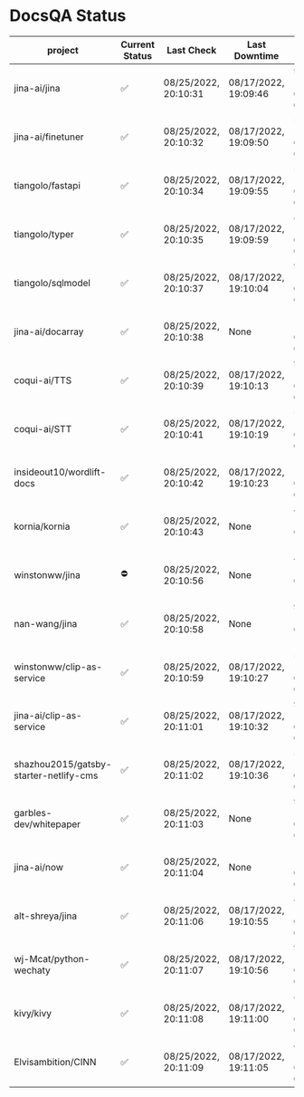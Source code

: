 # DocsQA Status

|               project                |Current Status|     Last Check     |   Last Downtime    |              % Uptime              |
|--------------------------------------|--------------|--------------------|--------------------|------------------------------------|
|jina-ai/jina                          |✅            |08/25/2022, 20:10:31|08/17/2022, 19:09:46|92.418 (since 08/15/2022, 07:09:42) |
|jina-ai/finetuner                     |✅            |08/25/2022, 20:10:32|08/17/2022, 19:09:50|51.377 (since 08/15/2022, 07:09:42) |
|tiangolo/fastapi                      |✅            |08/25/2022, 20:10:34|08/17/2022, 19:09:55|51.384 (since 08/15/2022, 07:09:42) |
|tiangolo/typer                        |✅            |08/25/2022, 20:10:35|08/17/2022, 19:09:59|83.657 (since 08/15/2022, 07:09:42) |
|tiangolo/sqlmodel                     |✅            |08/25/2022, 20:10:37|08/17/2022, 19:10:04|92.442 (since 08/15/2022, 07:09:42) |
|jina-ai/docarray                      |✅            |08/25/2022, 20:10:38|None                |100.000 (since 08/24/2022, 01:39:12)|
|coqui-ai/TTS                          |✅            |08/25/2022, 20:10:39|08/17/2022, 19:10:13|92.437 (since 08/15/2022, 07:09:42) |
|coqui-ai/STT                          |✅            |08/25/2022, 20:10:41|08/17/2022, 19:10:19|51.387 (since 08/15/2022, 07:09:42) |
|insideout10/wordlift-docs             |✅            |08/25/2022, 20:10:42|08/17/2022, 19:10:23|160.806 (since 08/15/2022, 07:09:42)|
|kornia/kornia                         |✅            |08/25/2022, 20:10:43|None                |492.253 (since 08/23/2022, 16:11:04)|
|winstonww/jina                        |⛔️           |08/25/2022, 20:10:56|None                |44.500 (since 08/25/2022, 11:10:29) |
|nan-wang/jina                         |✅            |08/25/2022, 20:10:58|None                |99.872 (since 08/24/2022, 15:11:24) |
|winstonww/clip-as-service             |✅            |08/25/2022, 20:10:59|08/17/2022, 19:10:27|51.407 (since 08/15/2022, 07:09:42) |
|jina-ai/clip-as-service               |✅            |08/25/2022, 20:11:01|08/17/2022, 19:10:32|92.455 (since 08/15/2022, 07:09:42) |
|shazhou2015/gatsby-starter-netlify-cms|✅            |08/25/2022, 20:11:02|08/17/2022, 19:10:36|51.409 (since 08/15/2022, 07:09:42) |
|garbles-dev/whitepaper                |✅            |08/25/2022, 20:11:03|None                |92.734 (since 08/24/2022, 01:39:12) |
|jina-ai/now                           |✅            |08/25/2022, 20:11:04|None                |100.000 (since 08/24/2022, 01:39:12)|
|alt-shreya/jina                       |✅            |08/25/2022, 20:11:06|08/17/2022, 19:10:55|82.422 (since 08/15/2022, 07:09:42) |
|wj-Mcat/python-wechaty                |✅            |08/25/2022, 20:11:07|08/17/2022, 19:10:56|90.167 (since 08/15/2022, 07:09:42) |
|kivy/kivy                             |✅            |08/25/2022, 20:11:08|08/17/2022, 19:11:00|82.423 (since 08/15/2022, 07:09:42) |
|Elvisambition/CINN                    |✅            |08/25/2022, 20:11:09|08/17/2022, 19:11:05|41.387 (since 08/15/2022, 07:09:42) |
